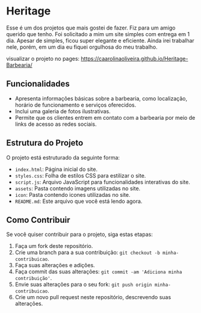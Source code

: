 # Heritage

 Esse é um dos projetos que mais gostei de fazer. Fiz para um amigo querido que tenho. 
 Foi solicitado a mim um site simples com entrega em 1 dia. Apesar de simples, ficou super elegante e eficiente. 
 Ainda irei trabalhar nele, porém, em um dia eu fiquei orgulhosa do meu trabalho. 

 visualizar o projeto no pages: https://caarolinaoliveira.github.io/Heritage-Barbearia/ 
## Funcionalidades

- Apresenta informações básicas sobre a barbearia, como localização, horário de funcionamento e serviços oferecidos.
- Inclui uma galeria de fotos  ilustrativas.
- Permite que os clientes entrem em contato com a barbearia por meio de links de acesso as redes sociais.

## Estrutura do Projeto

O projeto está estruturado da seguinte forma:

- `index.html`: Página inicial do site.
- `styles.css`: Folha de estilos CSS para estilizar o site.
- `script.js`: Arquivo JavaScript para funcionalidades interativas do site.
- `assets`: Pasta contendo imagens utilizadas no site.
- `icon`: Pasta contendo icones utilizadas no site.
- `README.md`: Este arquivo que você está lendo agora.

## Como Contribuir

Se você quiser contribuir para o projeto, siga estas etapas:

1. Faça um fork deste repositório.
2. Crie uma branch para a sua contribuição: `git checkout -b minha-contribuicao`.
3. Faça suas alterações e adições.
4. Faça commit das suas alterações: `git commit -am 'Adiciona minha contribuição'`.
5. Envie suas alterações para o seu fork: `git push origin minha-contribuicao`.
6. Crie um novo pull request neste repositório, descrevendo suas alterações.
